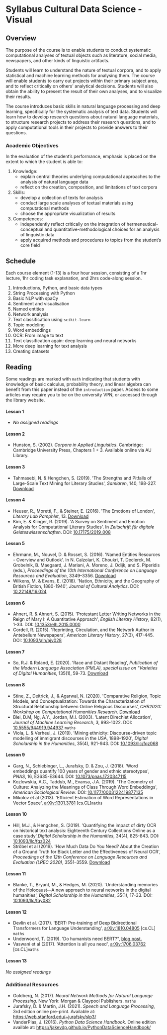 # Syllabus Cultural Data Science - Visual #

## Overview ##

The purpose of the course is to enable students to conduct systematic computational analyses of textual objects such as literature, social media, newspapers, and other kinds of linguistic artifacts.

Students will learn to understand the nature of textual corpora, and to apply statistical and machine learning methods for analysing them. The course will enable students to carry out projects within their primary subject area, and to reflect critically on others' analytical decisions. Students will also obtain the ability to present the result of their own analyses, and to visualize their results.

The course introduces basic skills in natural language processing and deep learning, specifically for the systematic analysis of text data. Students will learn how to develop research questions about natural language materials, to structure research projects to address their research questions, and to apply computational tools in their projects to provide answers to their questions.

### Academic Objectives ###

In the evaluation of the student’s performance, emphasis is placed on the extent to which the student is able to:

1. Knowledge:
    * explain central theories underlying computational approaches to the analysis of natural language data
    * reflect on the creation, composition, and limitations of text corpora
2. Skills:
    * develop a collection of texts for analysis
    * conduct large scale analyses of textual materials using computational methods
    * choose the appropriate visualization of results
3. Competences:
    * independently reflect critically on the integration of hermeneutical-conceptual and quantitative-methodological choices for an analysis of linguistic data
    * apply acquired methods and procedures to topics from the student’s core field

## Schedule ##
Each course element (1-13) is a four hour session, consisting of a 1hr lecture, 1hr coding task explanation, and 2hrs code-along session.

1. Introductions, Python, and basic data types
2. String Processing with Python
3. Basic NLP with spaCy
4. Sentiment and visualisation
5. Named entities
6. Network analysis
7. Text classification using ```scikit-learn```
8. Topic modeling 
9. Word embeddings
10. OCR: From image to text 
11. Text classification again: deep learning and neural networks
12. More deep learning for text analysis
13. Creating datasets

## Reading ##
Some readings are marked with `math` indicating that students with knowledge of basic calculus, probability theory, and linear algebra can benefit from this paper instead of the `introduction` paper. Access to some articles may require you to be on the university VPN, or accessed through the library website. 

#### Lesson 1 ####
- _No assigned readings_

#### Lesson 2 ####
- Hunston, S. (2002). _Corpora in Applied Linguistics_. Cambridge: Cambridge University Press, Chapters 1 + 3. Available online via AU Library.

#### Lesson 3 #### 
- Tahmasebi, N. & Hengchen, S. (2019). 'The Strengths and Pitfalls of Large-Scale Text Mining for Literary Studies', _Samlaren_, 140, 198-227. [Download](https://helda.helsinki.fi//bitstream/handle/10138/314258/Tahmasebi_Hengchen_2020_SAMLAREN.pdf?sequence=1)

#### Lesson 4 ####
- Heuser, R., Moretti, F., & Steiner, E. (2016). 'The Emotions of London', _Literary Lab Pamphlet_, 13. [Download](https://litlab.stanford.edu/LiteraryLabPamphlet13.pdf)
- Kim, E. & Klinger, R. (2019). 'A Survey on Sentiment and Emotion Analysis for Computational Literary Studies'. In _Zeitschrift für digitale Geisteswissenschaften_. DOI: [10.17175/2019_008](http://www.zfdg.de/2019_008)

#### Lesson 5 ####
- Ehrmann, M., Nouvel, D. & Rosset, S. (2016). 'Named Entities Resources - Overview and Outlook'. In N. Calzolari, K. Choukri, T. Declerck, M. Grobelnik, B. Maegaard, J. Mariani, A. Moreno, J. Odijk, and S. Piperidis (eds.), _Proceedings of the 10th International Conference on Language Resources and Evaluation_, 3349–3356. [Download](https://www.aclweb.org/anthology/L16-1534)
- Wilkens, M. & Evans, E. (2018). 'Nation, Ethnicity, and the Geography of British Fiction, 1880-1940', _Journal of Cultural Analytics_. DOI: [10.22148/16.024](https://culturalanalytics.org/article/11037-nation-ethnicity-and-the-geography-of-british-fiction-1880-1940)

#### Lesson 6 ####
- Ahnert, R. & Ahnert, S. (2015). 'Protestant Letter Writing Networks in the Reign of Mary I: A Quantitative Approach', _English Literary History_, 82(1), 1-33. DOI: [10.1353/elh.2015.0000](https://qmro.qmul.ac.uk/xmlui/bitstream/handle/123456789/10170/ProtestantLetterNetworks82.1.ahnert.pdf?sequence=6&isAllowed=y)
- Cordell, R. (2015). 'Reprinting, Circulation, and the Network Author in Antebellum Newspapers', _American Literary History_, 27(3), 417-445. DOI: [10.1093/alh/ajv028](https://academic.oup.com/alh/article-abstract/27/3/417/85989)

#### Lesson 7 ####
- So, R.J. & Roland, E. (2020). 'Race and Distant Reading', _Publication of the Modern Language Association (PMLA), special issue on "Varieties of Digital Humanities_, 135(1), 59-73. [Download](https://186a12ba-ba8b-43dc-a7e9-e52f0db4a597.filesusr.com/ugd/175024_f4e33b1f05924be58fcfbc8e0542d475.pdf)

#### Lesson 8 ####
- Stine, Z., Deitrick, J., & Agarwal, N. (2020). 'Comparative Religion, Topic Models, and Conceptualization: Towards the Characterization of Structural Relationship between Online Religious Discourses', _CHR2020: Workshop on Computational Humanities Research_. [Download](http://ceur-ws.org/Vol-2723/long47.pdf)
- Blei, D.M, Ng, A.Y., Jordan, M.I. (2003). 'Latent Direchlet Allocation', _Journal of Machine Learning Research_, 3, 993-1022. DOI: [10.5555/944919.944937](https://dl.acm.org/doi/10.5555/944919.944937) ```maths```
- Viola, L. & Verheul, J. (2019). 'Mining ethnicity: Discourse-driven topic modelling of immigrant discourses in the USA, 1898–1920', _Digital Scholarship in the Humanities_, 35(4), 921-943. DOI: [10.1093/llc/fqz068](https://academic.oup.com/dsh/article/35/4/921/5601610)


#### Lesson 9 ####
- Garg, N., Schiebinger, L., Jurafsky, D. & Zou, J. (2018). 'Word embeddings quantify 100 years of gender and ethnic stereotypes', _PNAS_, 16, E3635-E3644. DOI: [10.1073/pnas.1720347115](https://www.pnas.org/content/115/16/E3635)
- Kozlowskia, A.C., Taddyb, M., Evansa, J.A. (2019). 'The Geometry of Culture: Analyzing the Meanings of Class Through Word Embeddings', _American Sociological Review_. DOI: [10.1177/0003122419877135](https://journals.sagepub.com/doi/full/10.1177/0003122419877135)
- Mikolov et al (2013). 'Efficient Estimation of Word Representations in Vector Space', [arXiv:1301.3781](https://arxiv.org/abs/1301.3781?source=post_page---------------------------) [cs.CL]```maths```

#### Lesson 10 ####
- Hill, M.J., & Hengchen, S. (2019). 'Quantifying the impact of dirty OCR on historical text analysis: Eighteenth Century Collections Online as a case study',_Digital Scholarship in the Humanities_, 34(4), 825-843. DOI: [10.1093/llc/fqz024](https://academic.oup.com/dsh/article-abstract/34/4/825/5476122)
- Ströbel et al (2019). 'How Much Data Do You Need? About the Creation of a Ground Truth for Black Letter and the Effectiveness of Neural OCR', _Proceedings of the 12th Conference on Language Resources and Evaluation (LREC 2020)_, 3551–3559. [Download](https://www.aclweb.org/anthology/2020.lrec-1.436.pdf)


#### Lesson 11 ####
- Blanke, T., Bryant, M., & Hedges, M. (2020). 'Understanding memories of the Holocaust—A new approach to neural networks in the digital humanities', _Digital Scholarship in the Humanities_, 35(1), 17-33. DOI: [10.1093/llc/fqy082](https://www.google.com/search?client=firefox-b-d&q=10.1093%2Fllc%2Ffqy082)

#### Lesson 12 ####
- Devlin et al. (2017). 'BERT: Pre-training of Deep Bidirectional Transformers for Language Understanding', [arXiv:1810.04805](https://arxiv.org/abs/1810.04805) [cs.CL] ```maths```
- Underwoord, T. (2019). 'Do humanists need BERT?", [blog post.](https://tedunderwood.com/2019/07/15/do-humanists-need-bert/)
- Vaswani et al (2017). 'Attention is all you need', [arXiv:1706.03762](https://arxiv.org/abs/1706.03762) [cs.CL]```maths```

#### Lesson 13 ####
_No assigned readings_


### Additional Resources ###
- Goldberg, N. (2017). _Neural Network Methods for Natural Language Processing_. New York: Morgan & Claypool Publishers. ```maths```
- Jurafsky, D. & Martin, J.H. (2021). _Speech and Language Processing_, 3rd edition online pre-print. Available at: https://web.stanford.edu/~jurafsky/slp3/
- VanderPlas, J. (2016). _Python Data Science Handbook_. Online edition availble at: https://jakevdp.github.io/PythonDataScienceHandbook/
